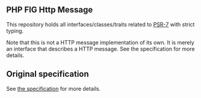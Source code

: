 ## PHP FIG Http Message

This repository holds all interfaces/classes/traits related to
[PSR-7](http://www.php-fig.org/psr/psr-7/) with strict typing.

Note that this is not a HTTP message implementation of its own. It is merely an
interface that describes a HTTP message. See the specification for more details.

## Original specification

See [the specification](https://github.com/php-fig/fig-standards/blob/master/accepted/PSR-7-http-message-meta.md) for more details.